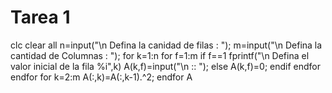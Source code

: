 # Tarea 1
clc
clear all
n=input("\n Defina la canidad de filas : ");
m=input("\n Defina la cantidad de Columnas : ");
for k=1:n
  for f=1:m
    if f==1
      fprintf("\n Defina el valor inicial de la fila %i",k)
      A(k,f)=input("\n :: ");
    else
      A(k,f)=0;
    endif
  endfor
endfor
for k=2:m
  A(:,k)=A(:,k-1).^2;
endfor
A
